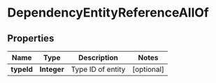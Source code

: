 

# DependencyEntityReferenceAllOf

## Properties

Name | Type | Description | Notes
------------ | ------------- | ------------- | -------------
**typeId** | **Integer** | Type ID of entity |  [optional]



